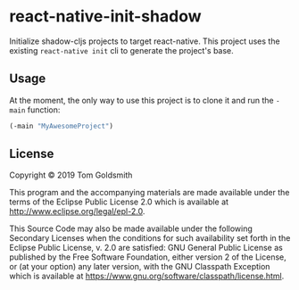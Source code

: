 # react-native-init-shadow

Initialize shadow-cljs projects to target react-native. This project uses the existing `react-native init` cli to generate the project's base.

## Usage

At the moment, the only way to use this project is to clone it and run the `-main` function:
```clojure
(-main "MyAwesomeProject")
```

## License

Copyright © 2019 Tom Goldsmith

This program and the accompanying materials are made available under the
terms of the Eclipse Public License 2.0 which is available at
http://www.eclipse.org/legal/epl-2.0.

This Source Code may also be made available under the following Secondary
Licenses when the conditions for such availability set forth in the Eclipse
Public License, v. 2.0 are satisfied: GNU General Public License as published by
the Free Software Foundation, either version 2 of the License, or (at your
option) any later version, with the GNU Classpath Exception which is available
at https://www.gnu.org/software/classpath/license.html.
